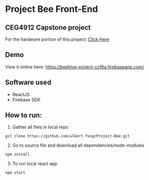 # Project Bee Front-End
## CEG4912 Capstone project 
For the hardware portion of this project: [Click Here](https://github.com/YanuG/project-bee)
## Demo
View it online here: https://beehive-project-ccf6a.firebaseapp.com/

## Software used 
- ReactJS 
- Firebase SDK

## How to run: 
1. Gather all files in local repo 
```
git clone https://github.com/albert-fung/Project-Bee.git
```
2. Go to source file and download all dependencies/node-modules 
```
npm install
```
3. To run local react app 
```
npm start
```
